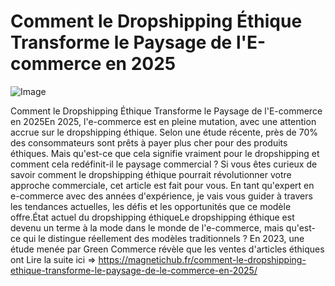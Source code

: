 # Comment le Dropshipping Éthique Transforme le Paysage de l'E-commerce en 2025

![Image](https://images.pexels.com/photos/230544/pexels-photo-230544.jpeg?auto=compress&cs=tinysrgb&h=650&w=940)

Comment le Dropshipping Éthique Transforme le Paysage de l'E-commerce en 2025En 2025, l'e-commerce est en pleine mutation, avec une attention accrue sur le dropshipping éthique. Selon une étude récente, près de 70% des consommateurs sont prêts à payer plus cher pour des produits éthiques. Mais qu'est-ce que cela signifie vraiment pour le dropshipping et comment cela redéfinit-il le paysage commercial ? Si vous êtes curieux de savoir comment le dropshipping éthique pourrait révolutionner votre approche commerciale, cet article est fait pour vous. En tant qu'expert en e-commerce avec des années d'expérience, je vais vous guider à travers les tendances actuelles, les défis et les opportunités que ce modèle offre.État actuel du dropshipping éthiqueLe dropshipping éthique est devenu un terme à la mode dans le monde de l'e-commerce, mais qu'est-ce qui le distingue réellement des modèles traditionnels ? En 2023, une étude menée par Green Commerce révèle que les ventes d'articles éthiques ont  Lire la suite ici => https://magnetichub.fr/comment-le-dropshipping-ethique-transforme-le-paysage-de-le-commerce-en-2025/
